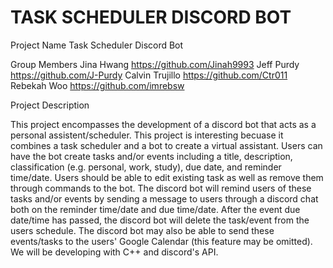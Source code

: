 # TASK SCHEDULER DISCORD BOT

Project Name
Task Scheduler Discord Bot 

Group Members
Jina Hwang https://github.com/Jinah9993
Jeff Purdy https://github.com/J-Purdy
Calvin Trujillo https://github.com/Ctr011
Rebekah Woo https://github.com/imrebsw

Project Description 

This project encompasses the development of a discord bot that acts as a personal assistent/scheduler. This project is interesting becuase it combines a task scheduler and a bot to create a virtual assistant. Users can have the bot create tasks and/or events including a title, description, classification (e.g. personal, work, study), due date, and reminder time/date. Users should be able to edit existing task as well as remove them through commands to the bot. The discord bot will remind users of these tasks and/or events by sending a message to users through a discord chat both on the reminder time/date and due time/date. After the event due date/time has passed, the discord bot will delete the task/event from the users schedule. The discord bot may also be able to send these events/tasks to the users' Google Calendar (this feature may be omitted). We will be developing with C++ and discord's API. 
